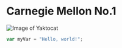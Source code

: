 # Carnegie Mellon No.1

![Image of Yaktocat](https://octodex.github.com/images/yaktocat.png)

``` javascript
var myVar = "Hello, world!";
```
